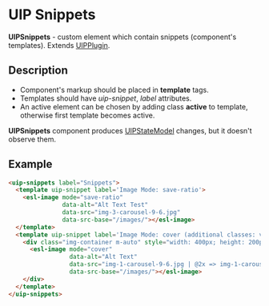 # UIP Snippets

**UIPSnippets** - custom element which contain snippets (component's templates).
Extends [UIPPlugin](src/core/base/README.md#uip-plugin).

## Description

- Component's markup should be placed in **template** tags.
- Templates should have *uip-snippet*, *label* attributes.
- An active element can be chosen by adding class **active** to template, otherwise first template becomes active.

**UIPSnippets** component produces [UIPStateModel](src/core/base/README.md#uip-state-model) changes, but it doesn't observe them.

## Example

```html
<uip-snippets label="Snippets">
  <template uip-snippet label='Image Mode: save-ratio'>
    <esl-image mode="save-ratio"
               data-alt="Alt Text Test"
               data-src="img-3-carousel-9-6.jpg"
               data-src-base="/images/"></esl-image>
  </template>
  <template uip-snippet label='Image Mode: cover (additional classes: vertical alignment)'>
    <div class="img-container m-auto" style="width: 400px; height: 200px; border: 1px solid gray;">
      <esl-image mode="cover"
                 data-alt="Alt Text"
                 data-src="img-1-carousel-9-6.jpg | @2x => img-1-carousel-9-6.jpg"
                 data-src-base="/images/"></esl-image>
    </div>
  </template>
</uip-snippets>
```
